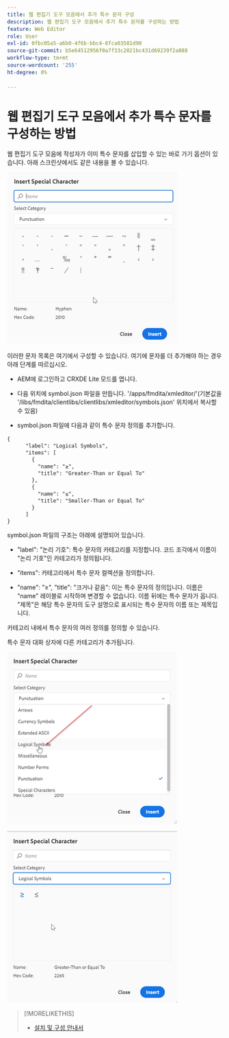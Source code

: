 ```yaml
---
title: 웹 편집기 도구 모음에서 추가 특수 문자 구성
description: 웹 편집기 도구 모음에서 추가 특수 문자를 구성하는 방법
feature: Web Editor
role: User
exl-id: 0fbc05a5-a6b0-4f6b-bbc4-8fca03581d90
source-git-commit: b5e64512956f0a7f33c2021bc431d69239f2a088
workflow-type: tm+mt
source-wordcount: '255'
ht-degree: 0%

---
```


# 웹 편집기 도구 모음에서 추가 특수 문자를 구성하는 방법

웹 편집기 도구 모음에 작성자가 이미 특수 문자를 삽입할 수 있는 바로 가기 옵션이 있습니다.
아래 스크린샷에서도 같은 내용을 볼 수 있습니다.

![특수 문자](assets/special-chars.png)


이러한 문자 목록은 여기에서 구성할 수 있습니다. 여기에 문자를 더 추가해야 하는 경우 아래 단계를 따르십시오.

+ AEM에 로그인하고 CRXDE Lite 모드를 엽니다.

+ 다음 위치에 symbol.json 파일을 만듭니다. &#39;/apps/fmdita/xmleditor/&#39;(기본값을 &#39;/libs/fmdita/clientlibs/clientlibs/xmleditor/symbols.json&#39; 위치에서 복사할 수 있음)

+ symbol.json 파일에 다음과 같이 특수 문자 정의를 추가합니다.

```
{
      "label": "Logical Symbols",
      "items": [
        {
          "name": "≥",
          "title": "Greater-Than or Equal To"
        },
        {
          "name": "≤",
          "title": "Smaller-Than or Equal To"
        }
      ]
}
```

symbol.json 파일의 구조는 아래에 설명되어 있습니다.

+ &quot;label&quot;: &quot;논리 기호&quot;: 특수 문자의 카테고리를 지정합니다. 코드 조각에서 이름이 &quot;논리 기호&quot;인 카테고리가 정의됩니다.

+ &quot;items&quot;: 카테고리에서 특수 문자 컬렉션을 정의합니다.

+ &quot;name&quot;: &quot;≥&quot;, &quot;title&quot;: &quot;크거나 같음&quot;: 이는 특수 문자의 정의입니다. 이름은 &quot;name&quot; 레이블로 시작하며 변경할 수 없습니다. 이름 뒤에는 특수 문자가 옵니다. &quot;제목&quot;은 해당 특수 문자의 도구 설명으로 표시되는 특수 문자의 이름 또는 제목입니다.

카테고리 내에서 특수 문자의 여러 정의를 정의할 수 있습니다.

특수 문자 대화 상자에 다른 카테고리가 추가됩니다.

![특수 기호 카테고리](assets/special-char-category.png)

![특수 문자 삽입](assets/insert-special-char.png)

>[!MORELIKETHIS]
>
>+ [설치 및 구성 안내서](https://helpx.adobe.com/content/dam/help/en/xml-documentation-solution/3-6/XML-Documentation-for-Adobe-Experience-Manager_Installation-Configuration-Guide_EN.pdf)

